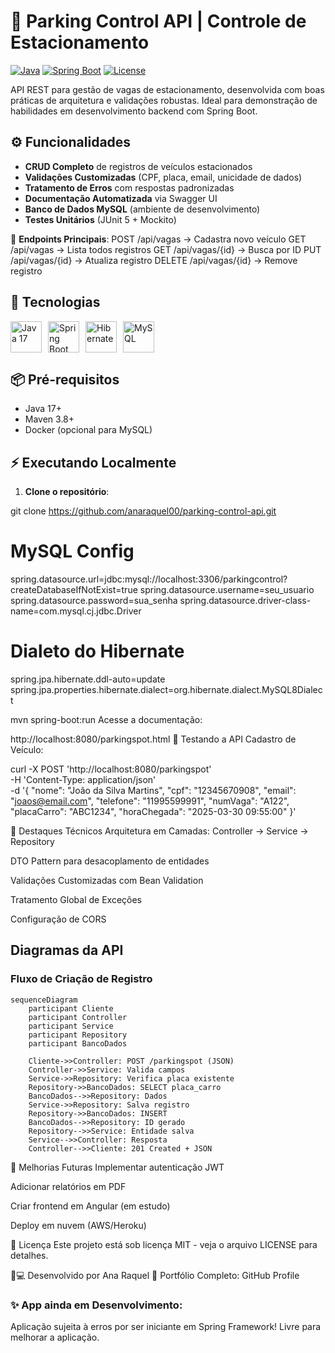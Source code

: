 # 🚗 Parking Control API | Controle de Estacionamento

[![Java](https://img.shields.io/badge/Java-17-%23ED8B00?logo=openjdk)](https://www.oracle.com/java/)
[![Spring Boot](https://img.shields.io/badge/Spring_Boot-3.2.0-%236DB33F?logo=spring)](https://spring.io/projects/spring-boot)
[![License](https://img.shields.io/badge/License-MIT-%2300ADD8)](LICENSE)

API REST para gestão de vagas de estacionamento, desenvolvida com boas práticas de arquitetura e validações robustas. Ideal para demonstração de habilidades em desenvolvimento backend com Spring Boot.

## ⚙️ Funcionalidades

- **CRUD Completo** de registros de veículos estacionados
- **Validações Customizadas** (CPF, placa, email, unicidade de dados)
- **Tratamento de Erros** com respostas padronizadas
- **Documentação Automatizada** via Swagger UI
- **Banco de Dados MySQL** (ambiente de desenvolvimento)
- **Testes Unitários** (JUnit 5 + Mockito)

🔗 **Endpoints Principais**:
POST /api/vagas → Cadastra novo veículo
GET /api/vagas → Lista todos registros
GET /api/vagas/{id} → Busca por ID
PUT /api/vagas/{id} → Atualiza registro
DELETE /api/vagas/{id} → Remove registro

## 🚀 Tecnologias

<div style="display: flex; gap: 10px; flex-wrap: wrap;">
  <img src="https://cdn.jsdelivr.net/gh/devicons/devicon/icons/java/java-original.svg" width="50" title="Java 17"/>
  <img src="https://cdn.jsdelivr.net/gh/devicons/devicon/icons/spring/spring-original.svg" width="50" title="Spring Boot 3.2"/>
  <img src="https://cdn.jsdelivr.net/gh/devicons/devicon/icons/hibernate/hibernate-original.svg" width="50" title="Hibernate"/>
  <img src="https://cdn.jsdelivr.net/gh/devicons/devicon/icons/mysql/mysql-original.svg" width="50" title="MySQL"/>
 </div>

## 📦 Pré-requisitos

- Java 17+
- Maven 3.8+
- Docker (opcional para MySQL)

## ⚡ Executando Localmente

1. **Clone o repositório**:

git clone https://github.com/anaraquel00/parking-control-api.git

# MySQL Config
spring.datasource.url=jdbc:mysql://localhost:3306/parkingcontrol?createDatabaseIfNotExist=true
spring.datasource.username=seu_usuario
spring.datasource.password=sua_senha
spring.datasource.driver-class-name=com.mysql.cj.jdbc.Driver

# Dialeto do Hibernate
spring.jpa.hibernate.ddl-auto=update
spring.jpa.properties.hibernate.dialect=org.hibernate.dialect.MySQL8Dialect

mvn spring-boot:run
Acesse a documentação:

http://localhost:8080/parkingspot.html
🧪 Testando a API
Cadastro de Veículo:

curl -X POST 'http://localhost:8080/parkingspot' \
-H 'Content-Type: application/json' \
-d '{
    "nome": "João da Silva Martins",
    "cpf": "12345670908",
    "email": "joaos@email.com",
    "telefone": "11995599991",
    "numVaga": "A122",
    "placaCarro": "ABC1234",
    "horaChegada": "2025-03-30 09:55:00"
}'

🌟 Destaques Técnicos Arquitetura em Camadas: Controller → Service → Repository

DTO Pattern para desacoplamento de entidades

Validações Customizadas com Bean Validation

Tratamento Global de Exceções

Configuração de CORS

## Diagramas da API

### Fluxo de Criação de Registro
```mermaid
sequenceDiagram
    participant Cliente
    participant Controller
    participant Service
    participant Repository
    participant BancoDados

    Cliente->>Controller: POST /parkingspot (JSON)
    Controller->>Service: Valida campos
    Service->>Repository: Verifica placa existente
    Repository->>BancoDados: SELECT placa_carro
    BancoDados-->>Repository: Dados
    Service->>Repository: Salva registro
    Repository->>BancoDados: INSERT
    BancoDados-->>Repository: ID gerado
    Repository-->>Service: Entidade salva
    Service-->>Controller: Resposta
    Controller-->>Cliente: 201 Created + JSON
```

📌 Melhorias Futuras
Implementar autenticação JWT

Adicionar relatórios em PDF

Criar frontend em Angular (em estudo)

Deploy em nuvem (AWS/Heroku)

📄 Licença
Este projeto está sob licença MIT - veja o arquivo LICENSE para detalhes.

👩💻 Desenvolvido por Ana Raquel
📂 Portfólio Completo: GitHub Profile

### ✨ App ainda em Desenvolvimento:
Aplicação sujeita à erros por ser iniciante em Spring Framework!
Livre para melhorar a aplicação.


